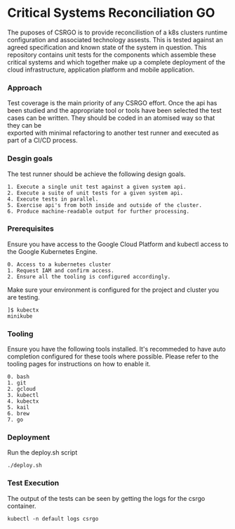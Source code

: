 # Critical Systems Reconciliation GO

The puposes of CSRGO is to provide reconcilistion of a k8s clusters runtime 
configuration and associated technology assests. This is tested against an
agreed specification and known state of the system in question. This repository 
contains unit tests for the components which assemble these critical systems 
and which together make up a complete deployment of the cloud infrastructure, 
application platform and mobile application. 

### Approach
Test coverage is the main priority of any CSRGO effort. Once the api has been
studied and the appropriate tool or tools have been selected the test cases
can be written. They should be coded in an atomised way so that they can be  
exported with minimal refactoring to another test runner and executed as 
part of a CI/CD process.

### Desgin goals
The test runner should be achieve the following design goals.
```
1. Execute a single unit test against a given system api.
2. Execute a suite of unit tests for a given system api.
4. Execute tests in parallel.
5. Exercise api's from both inside and outside of the cluster.
6. Produce machine-readable output for further processing.
```

### Prerequisites
Ensure you have access to the Google Cloud Platform and kubectl access to the
Google Kubernetes Engine.
```
0. Access to a kubernetes cluster
1. Request IAM and confirm access.
2. Ensure all the tooling is configured accordingly.
```

Make sure your environment is configured for the project and cluster you are testing.
```
]$ kubectx
minikube
```

### Tooling
Ensure you have the following tools installed. It's recommeded to have auto 
completion configured for these tools where possible. Please refer to the 
tooling pages for instructions on how to enable it. 
```
0. bash
1. git
2. gcloud
3. kubectl
4. kubectx
5. kail
6. brew
7. go
```

### Deployment
Run the deploy.sh script
```
./deploy.sh
```

### Test Execution
The output of the tests can be seen by getting the logs for the csrgo container.
```
kubectl -n default logs csrgo
```
